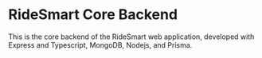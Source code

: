 # RideSmart Core Backend
This is the core backend of the RideSmart web application, developed with Express and Typescript, MongoDB, Nodejs, and Prisma.
